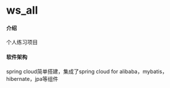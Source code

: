 # ws_all

#### 介绍
个人练习项目

#### 软件架构
spring cloud简单搭建，集成了spring cloud for alibaba，mybatis，hibernate，jpa等组件


